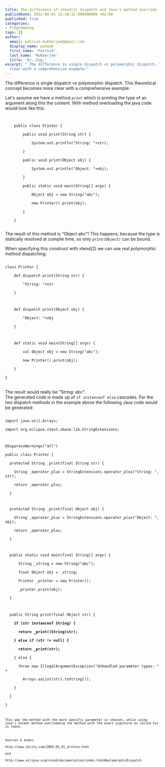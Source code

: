 ```yaml
---
title: The difference of xtend(2) dispatch and Java's method override
publishDate: 2012-08-01 15:18:32.000000000 +02:00
published: true
categories:
- Programming
tags: []
author:
  email: patrick.mukherjee@gmail.com
  display_name: patmuk
  first_name: 'Patrick'
  last_name: 'Mukherjee'
  title: 'Dr.-Ing.'
excerpt: " The difference is single dispatch vs polymorphic dispatch. This theoretical concept becomes more
  clear with a comprehensive example:"
---
```

  The difference is single dispatch vs polymorphic dispatch. This theoretical concept becomes more
  clear with a comprehensive example:<br />

Let's assume we have a method <code>print</code> which is printing the type of an argument along this the content. With
  method overloading the java code would look like this:
</p>
<p><code><br />
    public class Printer {<br />
        public void print(String str) {<br />
            System.out.println("String: "+str);<br />
        }<br />
        public void print(Object obj) {<br />
            System.out.println("Object: "+obj);<br />
        }<br />
        public static void main(String[] args) {<br />
            Object obj = new String("abc");<br />
            new Printer().print(obj);<br />
        }<br />
    }<br />
</code></p>
<p>The result of this method is "Object abc"! This happens, because the type is statically resolved at compile time, so
  only <code>print(Object)</code> can be bound.</p>
<p>When specifying this construct with xtend(2) we can use real polymorphic method dispatching:<br />
  <code><br />
class Printer {<br />
    def dispatch print(String str) {<br />
        "String: "+str<br />
    }</p>
<p>    def dispatch print(Object obj) {<br />
        "Object: "+obj<br />
    }</p>
<p>    def static void main(String[] args) {<br />
        val Object obj = new String("abc");<br />
        new Printer().print(obj);<br />
    }<br />
}<br />
</code><br />
  The result would really be "String: abc".<br />
  The generated code is made up of <code>if instanceof else</code> cascades. For the two dispatch methods in the example
  above the following Java code would be generated:<br />
  <code><br />
import java.util.Arrays;<br />
import org.eclipse.xtext.xbase.lib.StringExtensions;</p>
<p>@SuppressWarnings("all")<br />
public class Printer {<br />
  protected String _print(final String str) {<br />
    String _operator_plus = StringExtensions.operator_plus("String: ", str);<br />
    return _operator_plus;<br />
  }</p>
<p>  protected String _print(final Object obj) {<br />
    String _operator_plus = StringExtensions.operator_plus("Object: ", obj);<br />
    return _operator_plus;<br />
  }</p>
<p>  public static void main(final String[] args) {<br />
      String _string = new String("abc");<br />
      final Object obj = _string;<br />
      Printer _printer = new Printer();<br />
      _printer.print(obj);<br />
  }</p>
<p>  public String print(final Object str) {<br />
  <strong>  if (str instanceof String) {<br />
      return _print((String)str);<br />
    } else if (str != null) {<br />
      return _print(str);</strong><br />
    } else {<br />
      throw new IllegalArgumentException("Unhandled parameter types: " +<br />
        Arrays.<object>asList(str).toString());<br />
    }<br />
  }<br />
}<br />
<code><br />
This way the method with the more specific parameter is choosen, while using java's normal method overloading the method with the exact signiture as called for is taken.</p>
<p>Sources & kudos:<br />
http://www.2ality.com/2009_05_01_archive.html<br />
and<br />
http://www.eclipse.org/xtend/documentation/index.html#polymorphicDispatch</code></object></code></code></object></code>
</p>